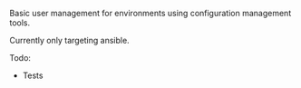 Basic user management for environments using configuration management tools.

Currently only targeting ansible.

Todo:
* Tests
